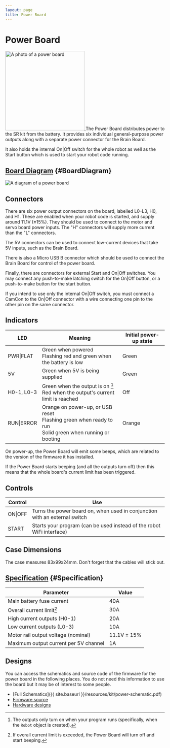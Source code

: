```yaml
---
layout: page
title: Power Board
---
```


Power Board
===========

<a href="{{ site.baseurl }}/images/content/kit/pbv4.png">
	<img src="{{ site.baseurl }}/images/content/kit/pbv4.png" alt="A photo of a power board" title="The Power Board, click to view larger" width="250px" class="right" />
</a>
The Power Board distributes power to the SR kit from the battery. It provides
six individual general-purpose power outputs along with a separate power connector
for the Brain Board.

It also holds the internal On|Off switch for the whole robot as well as
the Start button which is used to start your robot code running.

[Board Diagram](#BoardDiagram) {#BoardDiagram}
----------
<img src="{{ site.baseurl }}/images/content/kit/power_board_v4_diagram.png" alt="A diagram of a power board" />

Connectors
----------

There are six power output connectors on the board, labelled L0–L3, H0, and H1.
These are enabled when your robot code is started, and supply around 11.1V
(±15%). They should be used to connect to the motor and servo board power
inputs. The "H" connectors will supply more current than the "L" connectors.

The 5V connectors can be used to connect low-current devices that take 5V
inputs, such as the Brain Board.

There is also a Micro USB B connector which should be used to connect the Brain
Board for control of the power board.

Finally, there are connectors for external Start and On\|Off switches. You may
connect any push-to-make latching switch for the On\|Off button, or a
push-to-make button for the start button.

<div class="info">If you intend to use only the internal On|Off switch, you
must connect a CamCon to the On|Off connector with a wire connecting one pin to
the other pin on the same connector.</div>

Indicators
----------

|   LED           | Meaning                         | Initial power-up state
|-----------------|---------------------------------|----------------------
| PWR\|FLAT       | Green when powered<br />Flashing red and green when the battery is low | Green
| 5V              | Green when 5V is being supplied | Green
| H0-1, L0-3      | Green when the output is on [^1]<br />Red when the output's current limit is reached | Off
| RUN\|ERROR      | Orange on power-up, or USB reset <br />Flashing green when ready to run<br /> Solid green when running or booting | Orange

[^1]: The outputs only turn on when your program runs (specifically, when the `Robot` object is created).

On power-up, the Power Board will emit some beeps, which are related to the version of the firmware it has installed.

If the Power Board starts beeping (and all the outputs turn off) then this
means that the whole board's current limit has been triggered.

Controls
--------

| Control        | Use
|----------------|----------------------------
| ON\|OFF        | Turns the power board on, when used in conjunction with an external switch
| START          | Starts your program (can be used instead of the robot WiFi interface)


Case Dimensions
---------------

The case measures 83x99x24mm. Don't forget that the cables will stick out.

[Specification](#Specification) {#Specification}
-------------

|  Parameter                           |   Value   |
|--------------------------------------|-----------|
| Main battery fuse current            | 40A       |
| Overall current limit[^2]            | 30A       |
| High current outputs (H0-1)          | 20A       |
| Low current outputs (L0-3)           | 10A       |
| Motor rail output voltage (nominal)  | 11.1V ± 15% |
| Maximum output current per 5V channel| 1A        |

[^2]: If overall current limit is exceeded, the Power Board will turn off and start beeping.


Designs
-------

You can access the schematics and source code of the firmware for the power board in the following places.
You do not need this information to use the board but it may be of interest to some people.

* [Full Schematics]({{ site.baseurl }}/resources/kit/power-schematic.pdf)
* [Firmware source](https://github.com/srobo/power-v4-fw)
* [Hardware designs](https://github.com/srobo/power-v4-hw)
